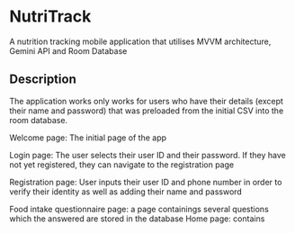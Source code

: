 # NutriTrack
A nutrition tracking mobile application that utilises MVVM architecture, Gemini API and Room Database

## Description
The application works only works for users who have their details (except their name and password) that was preloaded from the initial CSV into the room database.

Welcome page: The initial page of the app

Login page: The user selects their user ID and their password. If they have not yet registered, they can navigate to the registration page

Registration page: User inputs their user ID and phone number in order to verify their identity as well as adding their name and password

Food intake questionnaire page: a page containings several questions which the answered are stored in the database
Home page: contains 


